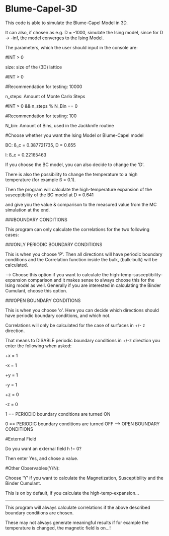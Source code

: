 # Blume-Capel-3D
This code is able to simulate the Blume-Capel Model in 3D.

It can also, if chosen as e.g. D = -1000, simulate the Ising model, since for D -> -inf, the model converges to the Ising Model.

The parameters, which the user should input in the console are:

#INT > 0

size: size of the (3D) lattice

#INT > 0

#Recommendation for testing: 10000

n_steps: Amount of Monte Carlo Steps

#INT > 0 && n_steps % N_Bin == 0

#Recommendation for testing: 100

N_bin: Amount of Bins, used in the Jackknife routine

#Choose whether you want the Ising Model or Blume-Capel model

BC: ß_c = 0.387721735, D = 0.655

I: ß_c = 0.22165463

If you choose the BC model, you can also decide to change the 'D'.

There is also the possibility to change the temperature to a high temperature (for example ß = 0.1).

Then the program will calculate the high-temperature expansion of the susceptibility of the BC model at D = 0.641

and give you the value & comparison to the measured value from the MC simulation at the end.

###BOUNDARY CONDITIONS

This program can only calculate the correlations for the two following cases:

###ONLY PERIODIC BOUNDARY CONDITIONS

This is when you choose 'P'.
Then all directions will have periodic boundary conditions and the Correlation function
inside the bulk, (bulk-bulk) will be calculated.

--> Choose this option if you want to calculate the high-temp-susceptibility-expansion comparison and it makes sense to always choose this for the Ising model as well.
Generally if you are interested in calculating the Binder Cumulant, choose this option.


###OPEN BOUNDARY CONDITIONS

This is when you choose 'o'. 
Here you can decide which directions should have periodic boundary conditions, and which not.

Correlations will only be calculated for the case of surfaces in +/- z direction. 

That means to DISABLE periodic boundary conditions in +/-z direction you enter the following when asked:

+x = 1

-x = 1

+y = 1

-y = 1

+z = 0

-z = 0

1 == PERIODIC boundary conditions are turned ON

0 == PERIODIC boundary conditions are turned OFF --> OPEN BOUNDARY CONDITIONS


#External Field

Do you want an external field h != 0?

Then enter Yes, and chose a value.


#Other Observables(Y/N):

Choose 'Y' if you want to calculate the Magnetization, Susceptibility and the Binder Cumulant.

This is on by default, if you calculate the high-temp-expansion...

------------------------------------------------------------------------------------------------------------------------------------

This program will always calculate correlations if the above described boundary conditions are chosen.

These may not always generate meaningful results if for example the temperature is changed, the magnetic field is on...!


